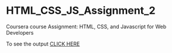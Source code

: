 # HTML_CSS_JS_Assignment_2

Coursera course Assignment: HTML, CSS, and Javascript for Web Developers

To see the output [CLICK HERE](https://vivek9981.github.io/index.html)
